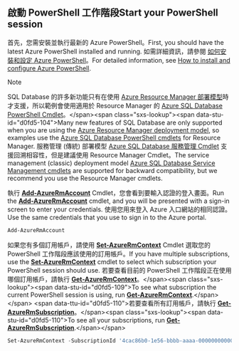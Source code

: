 
## <a name="start-your-powershell-session"></a><span data-ttu-id="d0fd5-101">啟動 PowerShell 工作階段</span><span class="sxs-lookup"><span data-stu-id="d0fd5-101">Start your PowerShell session</span></span>
<span data-ttu-id="d0fd5-102">首先，您需安裝並執行最新的 Azure PowerShell。</span><span class="sxs-lookup"><span data-stu-id="d0fd5-102">First, you should have the latest Azure PowerShell installed and running.</span></span> <span data-ttu-id="d0fd5-103">如需詳細資訊，請參閱 [如何安裝和設定 Azure PowerShell](/powershell/azureps-cmdlets-docs)。</span><span class="sxs-lookup"><span data-stu-id="d0fd5-103">For detailed information, see [How to install and configure Azure PowerShell](/powershell/azureps-cmdlets-docs).</span></span>

> [!NOTE]
> <span data-ttu-id="d0fd5-104">SQL Database 的許多新功能只有在使用 [Azure Resource Manager 部署模型](../articles/azure-resource-manager/resource-group-overview.md)時才支援，所以範例會使用適用於 Resource Manager 的 [Azure SQL Database PowerShell Cmdlet](https://msdn.microsoft.com/library/azure/mt574084\(v=azure.300\).aspx)。</span><span class="sxs-lookup"><span data-stu-id="d0fd5-104">Many new features of SQL Database are only supported when you are using the [Azure Resource Manager deployment model](../articles/azure-resource-manager/resource-group-overview.md), so examples use the [Azure SQL Database PowerShell cmdlets](https://msdn.microsoft.com/library/azure/mt574084\(v=azure.300\).aspx) for Resource Manager.</span></span> <span data-ttu-id="d0fd5-105">服務管理 (傳統) 部署模型 [Azure SQL Database 服務管理 Cmdlet](https://msdn.microsoft.com/library/azure/dn546723\(v=azure.300\).aspx) 支援回溯相容性，但是建議使用 Resource Manager Cmdlet。</span><span class="sxs-lookup"><span data-stu-id="d0fd5-105">The service management (classic) deployment model [Azure SQL Database Service Management cmdlets](https://msdn.microsoft.com/library/azure/dn546723\(v=azure.300\).aspx) are supported for backward compatibility, but we recommend you use the Resource Manager cmdlets.</span></span>
> 
> 

<span data-ttu-id="d0fd5-106">執行 [**Add-AzureRmAccount**](https://msdn.microsoft.com/library/azure/mt619267\(v=azure.300\).aspx) Cmdlet，您會看到要輸入認證的登入畫面。</span><span class="sxs-lookup"><span data-stu-id="d0fd5-106">Run the [**Add-AzureRmAccount**](https://msdn.microsoft.com/library/azure/mt619267\(v=azure.300\).aspx) cmdlet, and you will be presented with a sign-in screen to enter your credentials.</span></span> <span data-ttu-id="d0fd5-107">使用您用來登入 Azure 入口網站的相同認證。</span><span class="sxs-lookup"><span data-stu-id="d0fd5-107">Use the same credentials that you use to sign in to the Azure portal.</span></span>

```PowerShell
Add-AzureRmAccount
```

<span data-ttu-id="d0fd5-108">如果您有多個訂用帳戶，請使用 [**Set-AzureRmContext**](https://msdn.microsoft.com/library/azure/mt619263\(v=azure.300\).aspx) Cmdlet 選取您的 PowerShell 工作階段應該使用的訂用帳戶。</span><span class="sxs-lookup"><span data-stu-id="d0fd5-108">If you have multiple subscriptions, use the [**Set-AzureRmContext**](https://msdn.microsoft.com/library/azure/mt619263\(v=azure.300\).aspx) cmdlet to select which subscription your PowerShell session should use.</span></span> <span data-ttu-id="d0fd5-109">若要查看目前的 PowerShell 工作階段正在使用哪個訂用帳戶，請執行 [**Get-AzureRmContext**](https://msdn.microsoft.com/library/azure/mt619265\(v=azure.300\).aspx)。</span><span class="sxs-lookup"><span data-stu-id="d0fd5-109">To see what subscription the current PowerShell session is using, run [**Get-AzureRmContext**](https://msdn.microsoft.com/library/azure/mt619265\(v=azure.300\).aspx).</span></span> <span data-ttu-id="d0fd5-110">若要查看所有訂用帳戶，請執行 [**Get-AzureRmSubscription**](https://msdn.microsoft.com/library/azure/mt619284\(v=azure.300\).aspx)。</span><span class="sxs-lookup"><span data-stu-id="d0fd5-110">To see all your subscriptions, run [**Get-AzureRmSubscription**](https://msdn.microsoft.com/library/azure/mt619284\(v=azure.300\).aspx).</span></span>

```PowerShell
Set-AzureRmContext -SubscriptionId '4cac86b0-1e56-bbbb-aaaa-000000000000'
```
